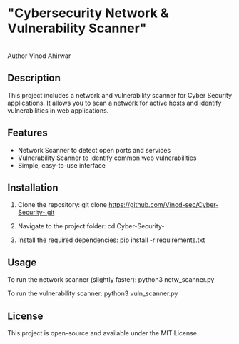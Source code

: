 # "Cybersecurity Network & Vulnerability Scanner"
<br>
Author Vinod Ahirwar 
<br>

## Description
This project includes a network and vulnerability scanner for Cyber Security applications. It allows you to scan a network for active hosts and identify vulnerabilities in web applications.

## Features
- Network Scanner to detect open ports and services
- Vulnerability Scanner to identify common web vulnerabilities
- Simple, easy-to-use interface

## Installation
1. Clone the repository:
git clone https://github.com/Vinod-sec/Cyber-Security-.git

2. Navigate to the project folder:
cd Cyber-Security-

3. Install the required dependencies:
pip install -r requirements.txt

## Usage
To run the network scanner (slightly faster):
python3 netw_scanner.py

To run the vulnerability scanner:
python3 vuln_scanner.py


## License
This project is open-source and available under the MIT License.
